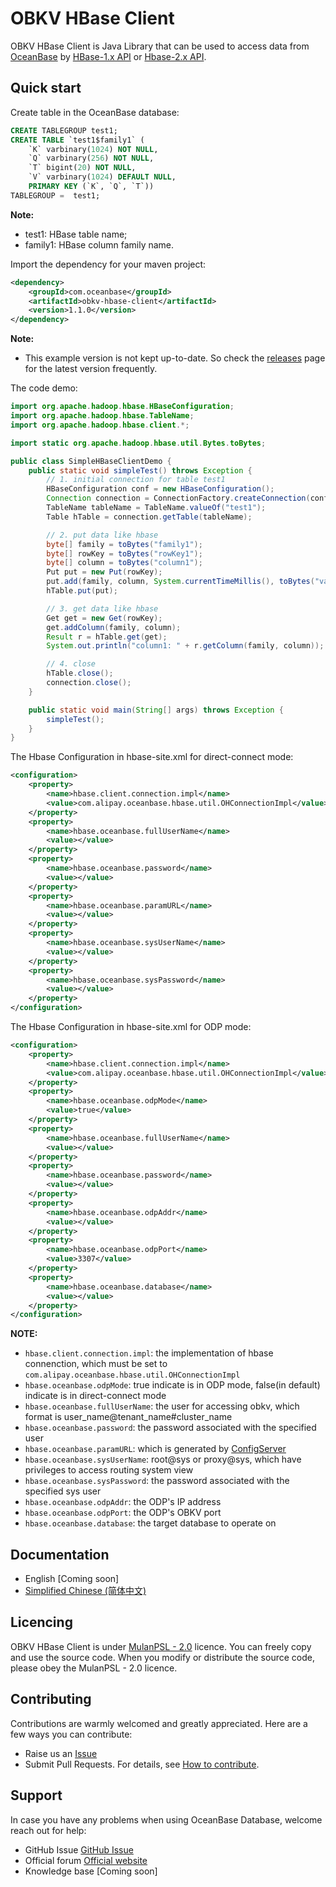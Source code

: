 # OBKV HBase Client
OBKV HBase Client is Java Library that can be used to access data from [OceanBase](https://github.com/oceanbase/oceanbase) by [HBase-1.x API](https://javadoc.io/doc/org.apache.hbase/hbase-client/1.3.6/index.html) or [Hbase-2.x API](https://javadoc.io/doc/org.apache.hbase/hbase-client/2.1.10/index.html).

## Quick start

Create table in the OceanBase database:

``` sql
CREATE TABLEGROUP test1;
CREATE TABLE `test1$family1` (
    `K` varbinary(1024) NOT NULL,
    `Q` varbinary(256) NOT NULL,
    `T` bigint(20) NOT NULL,
    `V` varbinary(1024) DEFAULT NULL,
    PRIMARY KEY (`K`, `Q`, `T`))
TABLEGROUP =  test1;
```
**Note:**
* test1: HBase table name;
* family1: HBase column family name.

Import the dependency for your maven project:
``` xml
<dependency>
    <groupId>com.oceanbase</groupId>
    <artifactId>obkv-hbase-client</artifactId>
    <version>1.1.0</version>
</dependency>
```
**Note:**
* This example version is not kept up-to-date. So check the [releases](https://github.com/oceanbase/obkv-hbase-client-java/releases) page for the latest version frequently.

The code demo:
``` java
import org.apache.hadoop.hbase.HBaseConfiguration;
import org.apache.hadoop.hbase.TableName;
import org.apache.hadoop.hbase.client.*;

import static org.apache.hadoop.hbase.util.Bytes.toBytes;

public class SimpleHBaseClientDemo {
    public static void simpleTest() throws Exception {
        // 1. initial connection for table test1
        HBaseConfiguration conf = new HBaseConfiguration();
        Connection connection = ConnectionFactory.createConnection(conf);
        TableName tableName = TableName.valueOf("test1");
        Table hTable = connection.getTable(tableName);

        // 2. put data like hbase
        byte[] family = toBytes("family1");
        byte[] rowKey = toBytes("rowKey1");
        byte[] column = toBytes("column1");
        Put put = new Put(rowKey);
        put.add(family, column, System.currentTimeMillis(), toBytes("value1"));
        hTable.put(put);

        // 3. get data like hbase
        Get get = new Get(rowKey);
        get.addColumn(family, column);
        Result r = hTable.get(get);
        System.out.println("column1: " + r.getColumn(family, column));

        // 4. close
        hTable.close();
        connection.close();
    }

    public static void main(String[] args) throws Exception {
        simpleTest();
    }
}
```

The Hbase Configuration in hbase-site.xml for direct-connect mode:
```xml
<configuration>
    <property>
        <name>hbase.client.connection.impl</name>
        <value>com.alipay.oceanbase.hbase.util.OHConnectionImpl</value>
    </property>
    <property>
        <name>hbase.oceanbase.fullUserName</name>
        <value></value>
    </property>
    <property>
        <name>hbase.oceanbase.password</name>
        <value></value>
    </property>
    <property>
        <name>hbase.oceanbase.paramURL</name>
        <value></value>
    </property>
    <property>
        <name>hbase.oceanbase.sysUserName</name>
        <value></value>
    </property>
    <property>
        <name>hbase.oceanbase.sysPassword</name>
        <value></value>
    </property>
</configuration>
```

The Hbase Configuration in hbase-site.xml for ODP mode:
```xml
<configuration>
    <property>
        <name>hbase.client.connection.impl</name>
        <value>com.alipay.oceanbase.hbase.util.OHConnectionImpl</value>
    </property>
    <property>
        <name>hbase.oceanbase.odpMode</name>
        <value>true</value>
    </property>
    <property>
        <name>hbase.oceanbase.fullUserName</name>
        <value></value>
    </property>
    <property>
        <name>hbase.oceanbase.password</name>
        <value></value>
    </property>
    <property>
        <name>hbase.oceanbase.odpAddr</name>
        <value></value>
    </property>
    <property>
        <name>hbase.oceanbase.odpPort</name>
        <value>3307</value>
    </property>
    <property>
        <name>hbase.oceanbase.database</name>
        <value></value>
    </property>
</configuration>
```

**NOTE:**
* `hbase.client.connection.impl`: the implementation of hbase connenction, which must be set to `com.alipay.oceanbase.hbase.util.OHConnectionImpl` 
* `hbase.oceanbase.odpMode`: true indicate is in ODP mode, false(in default) indicate is in direct-connect mode
* `hbase.oceanbase.fullUserName`: the user for accessing obkv, which format is user_name@tenant_name#cluster_name 
* `hbase.oceanbase.password`: the password associated with the specified user
* `hbase.oceanbase.paramURL`: which is generated by [ConfigServer](https://ask.oceanbase.com/t/topic/35601923)
* `hbase.oceanbase.sysUserName`: root@sys or proxy@sys, which have privileges to access routing system view
* `hbase.oceanbase.sysPassword`:  the password associated with the specified sys user
* `hbase.oceanbase.odpAddr`: the ODP's IP address
* `hbase.oceanbase.odpPort`: the ODP's OBKV port
* `hbase.oceanbase.database`: the target database to operate on
 
## Documentation
- English [Coming soon]
- [Simplified Chinese (简体中文)](https://www.oceanbase.com/docs/common-oceanbase-database-cn-1000000002022354)

## Licencing

OBKV HBase Client is under [MulanPSL - 2.0](http://license.coscl.org.cn/MulanPSL2) licence. You can freely copy and use the source code. When you modify or distribute the source code, please obey the MulanPSL - 2.0 licence.

## Contributing

Contributions are warmly welcomed and greatly appreciated. Here are a few ways you can contribute:

- Raise us an [Issue](https://github.com/oceanbase/obkv-hbase-client-java/issues)
- Submit Pull Requests. For details, see [How to contribute](CONTRIBUTING.md).

## Support

In case you have any problems when using OceanBase Database, welcome reach out for help:

- GitHub Issue [GitHub Issue](https://github.com/oceanbase/obkv-hbase-client-java/issues)
- Official forum [Official website](https://open.oceanbase.com)
- Knowledge base [Coming soon]

